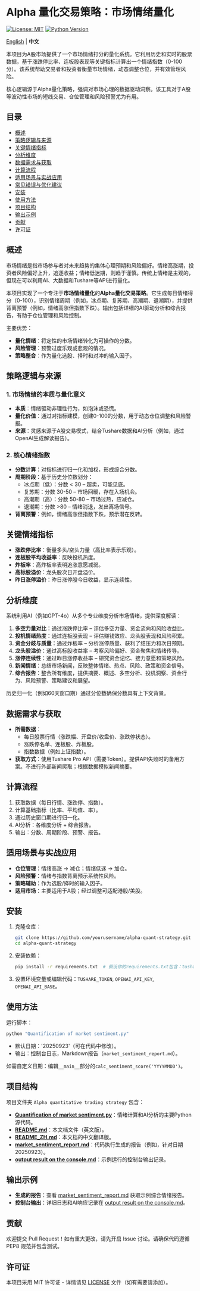 # Alpha 量化交易策略：市场情绪量化

[![License: MIT](https://img.shields.io/badge/License-MIT-yellow.svg)](https://opensource.org/licenses/MIT)
[![Python Version](https://img.shields.io/badge/Python-3.8%2B-blue.svg)](https://www.python.org/downloads/)

[English](README_EN.md) | **中文**

本项目为A股市场提供了一个市场情绪打分的量化系统。它利用历史和实时的股票数据，基于涨跌停比率、连板股表现等关键指标计算出一个情绪指数（0-100分）。该系统帮助交易者和投资者衡量市场情绪，动态调整仓位，并有效管理风险。

核心逻辑源于Alpha量化策略，强调对市场心理的数据驱动洞察。该工具对于A股等波动性市场的短线交易、仓位管理和风险预警尤为有用。

## 目录

- [概述](#概述)
- [策略逻辑与来源](#策略逻辑与来源)
- [关键情绪指标](#关键情绪指标)
- [分析维度](#分析维度)
- [数据需求与获取](#数据需求与获取)
- [计算流程](#计算流程)
- [适用场景与实战应用](#适用场景与实战应用)
- [常见错误与优化建议](#常见错误与优化建议)
- [安装](#安装)
- [使用方法](#使用方法)
- [项目结构](#项目结构)
- [输出示例](#输出示例)
- [贡献](#贡献)
- [许可证](#许可证)

## 概述

市场情绪是指市场参与者对未来趋势的集体心理预期和风险偏好。情绪高涨期，投资者风险偏好上升，追逐收益；情绪低迷期，则趋于谨慎。传统上情绪是主观的，但现在可以利用AI、大数据和Tushare等API进行量化。

本项目实现了一个专注于**市场情绪量化**的**Alpha量化交易策略**。它生成每日情绪得分（0-100），识别情绪周期（例如，冰点期、复苏期、高潮期、退潮期），并提供背离预警（例如，情绪高涨但指数下跌）。输出包括详细的AI驱动分析和综合报告，有助于仓位管理和风险控制。

主要优势：
- **量化情绪**：将定性的市场情绪转化为可操作的分数。
- **风险管理**：预警过度乐观或悲观的情况。
- **策略整合**：作为量化选股、择时和对冲的输入因子。

## 策略逻辑与来源

### 1. 市场情绪的本质与量化意义
- **本质**：情绪驱动非理性行为，如泡沫或恐慌。
- **量化价值**：通过对指标建模，创建0-100的分数，用于动态仓位调整和风险警报。
- **来源**：灵感来源于A股交易模式，结合Tushare数据和AI分析（例如，通过OpenAI生成解读报告）。

### 2. 核心情绪指数
- **分数计算**：对指标进行归一化和加权，形成综合分数。
- **周期阶段**：基于历史分位数划分：
  - 冰点期（低）：分数 < 30 – 超卖，可能见底。
  - 复苏期：分数 30-50 – 市场回暖，存在入场机会。
  - 高潮期（高）：分数 50-80 – 市场过热，应减仓。
  - 退潮期：分数 >80 – 情绪消退，发出离场信号。
- **背离预警**：例如，情绪高涨但指数下跌，预示潜在反转。

## 关键情绪指标

- **涨跌停比率**：衡量多头/空头力量（高比率表示乐观）。
- **连板股平均收益率**：反映投机热度。
- **炸板率**：高炸板率表明追涨意愿减弱。
- **高标股溢价**：龙头股次日开盘溢价。
- **昨日涨停溢价**：昨日涨停股今日收益，显示连续性。

## 分析维度

系统利用AI（例如GPT-4o）从多个专业维度分析市场情绪，提供深度解读：

1.  **多空力量对比**：通过涨跌停比率 – 评估多空力量、资金流向和风险收益比。
2.  **投机情绪热度**：通过连板股表现 – 评估赚钱效应、龙头股表现和风险积累。
3.  **资金分歧与质量**：通过炸板率 – 分析涨停质量、获利了结压力和次日预期。
4.  **龙头股溢价**：通过高标股收益率 – 考察风险偏好、资金聚焦和情绪传导。
5.  **涨停连续性**：通过昨日涨停收益率 – 研究资金记忆、接力意愿和策略风险。
6.  **新闻情绪**：总结市场新闻，反映整体情绪、热点、风险、政策和资金信号。
7.  **综合报告**：整合所有维度，提供摘要、概述、多空分析、投机洞察、资金行为、风险预警、策略建议和展望。

历史归一化（例如60天窗口期）通过分位数确保分数具有上下文背景。

## 数据需求与获取

- **所需数据**：
  - 每日股票行情（涨跌幅、开盘价/收盘价、涨跌停状态）。
  - 涨跌停名单、连板股、炸板股。
  - 指数数据（例如上证指数）。
- **获取方式**：使用Tushare Pro API（需要Token）。提供API失败时的备用方案。不进行外部新闻爬取；根据数据模拟新闻摘要。

## 计算流程

1.  获取数据（每日行情、涨跌停、指数）。
2.  计算基础指标（比率、平均值、率）。
3.  通过历史窗口期进行归一化。
4.  AI分析：各维度分析 + 综合报告。
5.  输出：分数、周期阶段、预警、报告。

## 适用场景与实战应用

- **仓位管理**：情绪高涨 → 减仓；情绪低迷 → 加仓。
- **风险预警**：情绪与指数背离预示系统性风险。
- **策略辅助**：作为选股/择时的输入因子。
- **适用市场**：主要适用于A股；经过调整可适配港股/美股。


## 安装

1.  克隆仓库：
    ```bash
    git clone https://github.com/yourusername/alpha-quant-strategy.git
    cd alpha-quant-strategy
    ```
2.  安装依赖：
    ```bash
    pip install -r requirements.txt  # 假设你的requirements.txt包含：tushare, pandas, numpy, openai, requests, beautifulsoup4
    ```
3.  设置环境变量或编辑代码：`TUSHARE_TOKEN`, `OPENAI_API_KEY`, `OPENAI_API_BASE`。

## 使用方法

运行脚本：
```bash
python "Quantification of market sentiment.py"
```
- 默认日期：'20250923'（可在代码中修改）。
- 输出：控制台日志，Markdown报告（`market_sentiment_report.md`）。

如需自定义日期：编辑`__main__`部分的`calc_sentiment_score('YYYYMMDD')`。

## 项目结构

项目文件夹 `Alpha quantitative trading strategy` 包含：

- **[Quantification of market sentiment.py](Quantification%20of%20market%20sentiment.py)**：情绪计算和AI分析的主要Python源代码。
- **[README.md](README.md)**：本文档文件（英文版）。
- **[README_ZH.md](README_ZH.md)**：本文档的中文翻译版。
- **[market_sentiment_report.md](market_sentiment_report.md)**：代码执行生成的报告（例如，针对日期20250923）。
- **[output result on the console.md](output%20result%20on%20the%20console.md)**：示例运行的控制台输出记录。

## 输出示例

- **生成的报告**：查看 [market_sentiment_report.md](market_sentiment_report.md) 获取示例综合情绪报告。
- **控制台输出**：详细日志和AI响应记录在 [output result on the console.md](output%20result%20on%20the%20console.md)。

## 贡献

欢迎提交 Pull Request！如有重大更改，请先开启 Issue 讨论。请确保代码遵循 PEP8 规范并包含测试。

## 许可证

本项目采用 MIT 许可证 - 详情请见 [LICENSE](LICENSE) 文件（如有需要请添加）。
